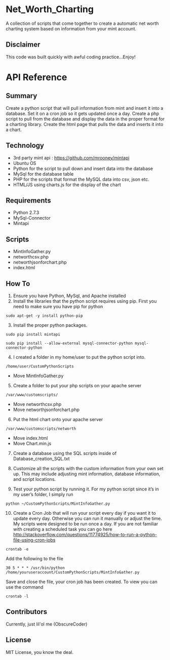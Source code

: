 # Net_Worth_Charting
A collection of scripts that come together to create a automatic net worth charting system based on information from your mint account. 

## Disclaimer 

This code was built quickly with awful coding practice...Enjoy!

# API Reference
## Summary
Create a python script that will pull information from mint and insert it into a database. Set it on a cron job so it gets updated once a day. Create a php script to pull from the database and display the data in the proper format for a charting library. Create the html page that pulls the data and inserts it into a chart. 

## Technology
* 3rd party mint api : https://github.com/mrooney/mintapi
* Ubuntu OS
* Python for the script to pull down and insert data into the database
* MySql for the database table
* PHP for the scripts that format the MySQL data into csv, json etc. 
* HTML/JS using charts.js for the display of the chart

## Requirements
* Python 2.7.3
* MySql-Connector
* Mintapi

## Scripts
* MintInfoGather.py
* networthcsv.php
* networthjsonforchart.php
* index.html

## How To

1. Ensure you have Python, MySql, and Apache installed
2. Install the libraries that the python script requires using pip. First you need to make sure you have pip for python
  ```
  sudo apt-get -y install python-pip
  ```
3. Install the proper python packages. 
  ```
  sudo pip install mintapi
  ```
  ```
  sudo pip install --allow-external mysql-connector-python mysql-connector-python
  ```
4. I created a folder in my home/user to put the python script into. 
  ```
  /home/user/CustomPythonScripts
  ```
* Move MintInfoGather.py

5. Create a folder to put your php scripts on your apache server 
  ```
  /var/www/customscripts/
  ```
* Move networthcsv.php
* Move networthjsonforchart.php

6. Put the html chart onto your apache server
  ```
  /var/www/customscripts/networth
  ```
* Move index.html
* Move Chart.min.js

7. Create a database using the SQL scripts inside of Database_creation_SQL.txt

8. Customize all the scripts with the custom information from your own set up. This may include adjusting mint information, database information, and script locations.

9. Test your python script by running it. For my python script since it’s in my user’s folder, I simply run 
  ```
  python ~/CustomPythonScripts/MintInfoGather.py
  ```

10. Create a Cron Job that will run your script every day if you want it to update every day. Otherwise you can run it manually or adjust the time. My scripts were designed to be run once a day. If you are not familiar with creating a scheduled task you can go here http://stackoverflow.com/questions/11774925/how-to-run-a-python-file-using-cron-jobs
  ```
  crontab -e
  ```
Add the following to the file
  ```
  30 5 * * * /usr/bin/python /home/youruseraccount/CustomPythonScripts/MintInfoGather.py
  ```
Save and close the file, your cron job has been created. To view you can use the command
  ```
  crontab -l
  ```

## Contributors

Currently, just lil'ol me (ObscureCoder)

## License

MIT License, you know the deal.
